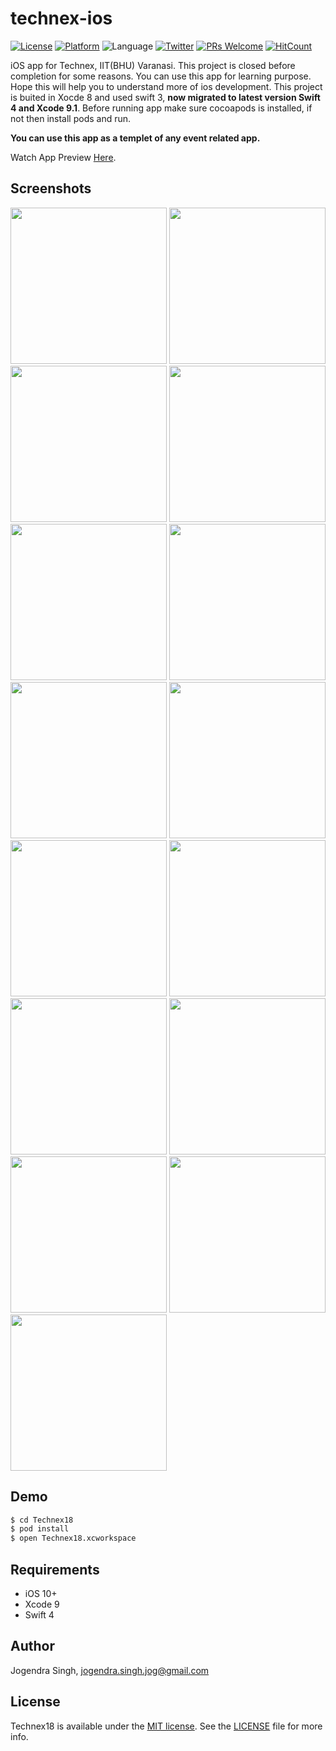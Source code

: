 # technex-ios
[![License](https://img.shields.io/cocoapods/l/JSButton.svg?style=flat)](http://cocoapods.org/pods/JSButton)
[![Platform](https://img.shields.io/cocoapods/p/JSButton.svg?style=flat)](http://cocoapods.org/pods/JSButton)
![Language](https://img.shields.io/badge/language-Swift%203-orange.svg)
[![Twitter](https://img.shields.io/badge/twitter-@imjog24-blue.svg?style=flat)](https://twitter.com/imjog24)
[![PRs Welcome](https://img.shields.io/badge/PRs-welcome-brightgreen.svg?style=flat-square)](http://jogendrasingh.me)
[![HitCount](http://hits.dwyl.io/imjog/technex-ios.svg)](http://hits.dwyl.io/imjog/technex-ios)

iOS app for Technex, IIT(BHU) Varanasi. This project is closed before completion for some reasons. You can use this app for learning purpose. Hope this will help you to understand more of ios development. This project is buited in Xocde 8 and used swift 3, **now migrated to latest version Swift 4 and Xcode 9.1**. Before running app make sure cocoapods is installed, if not then install pods and run.

**You can use this app as a templet of any event related app.**

Watch App Preview [Here](https://www.youtube.com/watch?v=C5lDjWOS4Po).

## Screenshots
<img src="https://github.com/imjog/technex-ios/blob/master/Technex18/gifs/gif-technex-ios-1.gif" width="250"> <img src="https://github.com/imjog/technex-ios/blob/master/Technex18/gifs/gif-technex-ios-2.gif" width="250">
<img src="https://github.com/imjog/technex-ios/blob/master/Technex18/Screenshots/1.png" width="250"> <img src="https://github.com/imjog/technex-ios/blob/master/Technex18/Screenshots/2.png" width="250"> <img src="https://github.com/imjog/technex-ios/blob/master/Technex18/Screenshots/3.png" width="250"> <img src="https://github.com/imjog/technex-ios/blob/master/Technex18/Screenshots/4.png" width="250"> <img src="https://github.com/imjog/technex-ios/blob/master/Technex18/Screenshots/5.png" width="250"> <img src="https://github.com/imjog/technex-ios/blob/master/Technex18/Screenshots/6.png" width="250"> <img src="https://github.com/imjog/technex-ios/blob/master/Technex18/Screenshots/7.png" width="250"> <img src="https://github.com/imjog/technex-ios/blob/master/Technex18/Screenshots/8.png" width="250"> <img src="https://github.com/imjog/technex-ios/blob/master/Technex18/Screenshots/9.png" width="250"> <img src="https://github.com/imjog/technex-ios/blob/master/Technex18/Screenshots/10.png" width="250"> <img src="https://github.com/imjog/technex-ios/blob/master/Technex18/Screenshots/11.png" width="250"> <img src="https://github.com/imjog/technex-ios/blob/master/Technex18/Screenshots/12.png" width="250"> <img src="https://github.com/imjog/technex-ios/blob/master/Technex18/Screenshots/13.png" width="250">


## Demo

```bash
$ cd Technex18
$ pod install
$ open Technex18.xcworkspace
```
## Requirements
- iOS 10+
- Xcode 9
- Swift 4

## Author

Jogendra Singh, jogendra.singh.jog@gmail.com

## License

Technex18 is available under the [MIT license](https://github.com/imjog/technex-ios/blob/master/LICENSE). See the [LICENSE](https://github.com/imjog/technex-ios/blob/master/LICENSE) file for more info.
